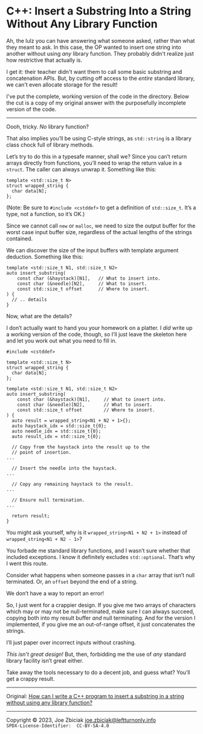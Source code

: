 # C++: Insert a Substring Into a String Without Any Library Function

Ah, the lulz you can have answering what someone asked, rather than what
they meant to ask.  In this case, the OP wanted to insert one string into
another without using _any_ library function.  They probably didn't realize
just how restrictive that actually is. 

I get it: their teacher didn't want them to call some basic substring and 
concatenation APIs.  But, by cutting off access to the _entire_ standard
library, we can't even allocate storage for the result!

I've put the complete, working version of the code in the directory.  Below
the cut is a copy of my original answer with the purposefully incomplete
version of the code.


---

Oooh, tricky. _No_ library function?

That also implies you’ll be using C-style strings, as `std::string` is a
library class chock full of library methods.

Let’s try to do this in a typesafe manner, shall we? Since you can’t return
arrays directly from functions, you’ll need to wrap the return value in a
`struct`. The caller can always unwrap it. Something like this:

```
template <std::size_t N>  
struct wrapped_string { 
  char data[N]; 
}; 
```

(Note: Be sure to `#include <cstddef>` to get a definition of `std::size_t`.
It’s a type, not a function, so it’s OK.)

Since we cannot call `new` or `malloc`, we need to size the output buffer for
the worst case input buffer size, regardless of the actual lengths of the
strings contained.

We can discover the size of the input buffers with template argument deduction. Something like this:

```
template <std::size_t N1, std::size_t N2> 
auto insert_substring( 
    const char (&haystack)[N1],   // What to insert into. 
    const char (&needle)[N2],     // What to insert. 
    const std::size_t offset      // Where to insert. 
) { 
  // .. details 
} 
```


Now, what are the details?

I don’t actually want to hand you your homework on a platter. I _did_ write up
a working version of the code, though, so I’ll just leave the skeleton here
and let you work out what you need to fill in.

```
#include <cstddef> 
   
template <std::size_t N> 
struct wrapped_string { 
  char data[N]; 
}; 
 
template <std::size_t N1, std::size_t N2> 
auto insert_substring( 
    const char (&haystack)[N1],     // What to insert into. 
    const char (&needle)[N2],       // What to insert. 
    const std::size_t offset        // Where to insert. 
) { 
  auto result = wrapped_string<N1 + N2 + 1>{}; 
  auto haystack_idx = std::size_t{0}; 
  auto needle_idx = std::size_t{0}; 
  auto result_idx = std::size_t{0}; 
 
  // Copy from the haystack into the result up to the  
  // point of insertion. 
... 
 
  // Insert the needle into the haystack. 
... 
 
  // Copy any remaining haystack to the result. 
... 
 
  // Ensure null termination. 
... 
 
  return result; 
} 
```

You might ask yourself, why is it `wrapped_string<N1 + N2 + 1>` instead of
`wrapped_string<N1 + N2 - 1>`?

You forbade me standard library functions, and I wasn’t sure whether that
included exceptions. I know it definitely excludes `std::optional`. That’s why
I went this route.

Consider what happens when someone passes in a `char` array that isn’t null
terminated. Or, an `offset` beyond the end of a string.

We don’t have a way to report an error!

So, I just went for a crappier design. If you give me two arrays of characters
which may or may not be null-terminated, make sure I can always succeed,
copying both into my result buffer _and_ null terminating. And for the version
I implemented, if you give me an out-of-range offset, it just concatenates the
strings.

I’ll just paper over incorrect inputs without crashing.

_This isn’t great design!_ But, then, forbidding me the use of _any_ standard
library facility isn’t great either.

Take away the tools necessary to do a decent job, and guess what? You’ll get a
crappy result.

---

Original: [How can I write a C++ program to insert a substring in a string without using any library function?](https://www.quora.com/How-can-I-write-a-C-program-to-insert-a-substring-in-a-string-without-using-any-library-function/answer/Joe-Zbiciak)

____

Copyright © 2023, Joe Zbiciak <joe.zbiciak@leftturnonly.info>  
`SPDX-License-Identifier:  CC-BY-SA-4.0`

